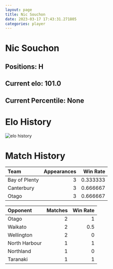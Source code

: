 ```yaml
---  
layout: page  
title: Nic Souchon  
date: 2023-03-17 17:43:31.271805  
categories: player  
---
```

# Nic Souchon

## Positions: H

## Current elo: 101.0

## Current Percentile: None

# Elo History


![elo history](history_NicSouchon.png)
# Match History


| Team          |   Appearances |   Win Rate |
|:--------------|--------------:|-----------:|
| Bay of Plenty |             3 |   0.333333 |
| Canterbury    |             3 |   0.666667 |
| Otago         |             3 |   0.666667 |

| Opponent      |   Matches |   Win Rate |
|:--------------|----------:|-----------:|
| Otago         |         2 |        1   |
| Waikato       |         2 |        0.5 |
| Wellington    |         2 |        0   |
| North Harbour |         1 |        1   |
| Northland     |         1 |        0   |
| Taranaki      |         1 |        1   |